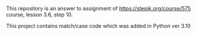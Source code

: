 This repository is an answer to assignment of https://stepik.org/course/575 course,
lesson 3.6, step 10.

This project contains match/case code which was added in Python ver 3.10